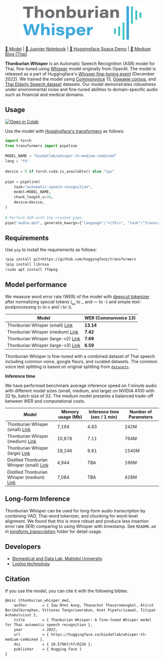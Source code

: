 <p align="center">
  <img src="assets/thonburian-whisper-logo.png" width="400"/>
</p>

[🤖 Model](https://huggingface.co/biodatlab/whisper-th-medium-combined) | [📔 Jupyter Notebook](https://github.com/biodatlab/thonburian-whisper/blob/main/thonburian_whisper_notebook.ipynb) | [🤗 Huggingface Space Demo](https://huggingface.co/spaces/biodatlab/whisper-thai-demo) | [📃 Medium Blog (Thai)](https://medium.com/@Loolootech/thonburian-whisper-asr-27c067c534cb)

**Thonburian Whisper** is an Automatic Speech Recognition (ASR) model for Thai, fine-tuned using [Whisper](https://openai.com/blog/whisper/) model
originally from OpenAI. The model is released as a part of Huggingface's [Whisper fine-tuning event](https://github.com/huggingface/community-events/tree/main/whisper-fine-tuning-event)  (December 2022). We trained the model using [Commonvoice](https://commonvoice.mozilla.org/th) 13, [Gowajee corpus](https://github.com/ekapolc/gowajee_corpus), and [Thai Elderly Speech dataset](https://github.com/VISAI-DATAWOW/Thai-Elderly-Speech-dataset/releases/tag/v1.0.0) datasets. Our model demonstrates robustness under environmental noise and fine-tuned abilities to
domain-specific audio such as financial and medical domains.

## Usage

[![Open in Colab](https://colab.research.google.com/assets/colab-badge.svg)](https://colab.research.google.com/github/biodatlab/thonburian-whisper/blob/main/thonburian_whisper_notebook.ipynb)

Use the model with [Huggingface's transformers](https://github.com/huggingface/transformers) as follows:

```py
import torch
from transformers import pipeline

MODEL_NAME = "biodatlab/whisper-th-medium-combined"
lang = "th"

device = 0 if torch.cuda.is_available() else "cpu"

pipe = pipeline(
    task="automatic-speech-recognition",
    model=MODEL_NAME,
    chunk_length_s=30,
    device=device,
)

# Perform ASR with the created pipe.
pipe("audio.mp3", generate_kwargs={"language":"<|th|>", "task":"transcribe"}, batch_size=16)["text"]
```

## Requirements

Use `pip` to install the requirements as follows:

```sh
!pip install git+https://github.com/huggingface/transformers
!pip install librosa
!sudo apt install ffmpeg
```

## Model performance

We measure word error rate (WER) of the model with [deepcut tokenizer](https://github.com/rkcosmos/deepcut) after
normalizing special tokens (▁ to _ and — to -) and simple text-postprocessing (เเ to แ and  ํา to  ำ).

| **Model**                         | **WER (Commonvoice 13)** |
| --------------------------------- | ------------------------ |
| Thonburian Whisper (small) [Link](https://huggingface.co/biodatlab/whisper-th-small-combined)      | **13.14**                 |
| Thonburian Whisper (medium) [Link](https://huggingface.co/biodatlab/whisper-th-medium-combined)       | **7.42**                 |
| Thonburian Whisper (large-v2) [Link](https://huggingface.co/biodatlab/whisper-th-large-combined)     | **7.69**                 |
| Thonburian Whisper (large-v3) [Link](https://huggingface.co/biodatlab/whisper-th-large-v3-combined)      | **6.59**                 |


Thonburian Whisper is fine-tuned with a combined dataset of Thai speech including common voice, google fleurs, and curated datasets.
The common voice test splitting is based on original splitting from [`datasets`](https://huggingface.co/docs/datasets/index).

**Inference time**

We have performed benchmark average inference speed on 1 minute audio with different model sizes (small, medium, and large)
on NVIDIA A100 with 32 fp, batch size of 32. The medium model presents a balanced trade-off between WER and computational costs.

| **Model**                   | **Memory usage (Mb)**    | **Inference time (sec / 1 min)** | **Number of Parameters** |
| --------------------------- | ------------------------ | -------------------------------- | ------------------------ |
| Thonburian Whisper (small) [Link](https://huggingface.co/biodatlab/whisper-th-small-combined)  | 7,194                    | 4.83                             | 242M                     |
| Thonburian Whisper (medium) [Link](https://huggingface.co/biodatlab/whisper-th-medium-combined) | 10,878                   | 7.11                             | 764M                     |
| Thonburian Whisper (large) [Link](https://huggingface.co/biodatlab/whisper-th-large-combined)  | 18,246                   | 9.61                             | 1540M                    |
| Distilled Thonburian Whisper (small) [Link](https://huggingface.co/biodatlab/distill-whisper-th-small) | 4,944            |              TBA                    | 166M                     |
| Distilled Thonburian Whisper (medium) [Link](https://huggingface.co/biodatlab/distill-whisper-th-medium) | 7,084           |               TBA                   | 428M                     |

## Long-form Inference

Thonburian Whisper can be used for long-form audio transcription by combining VAD, Thai-word tokenizer, and chunking for word-level alignment.
We found that this is more robust and produce less insertion error rate (IER) comparing to using Whisper with timestamp. See `README.md` in [longform_transcription](https://github.com/biodatlab/thonburian-whisper/tree/main/longform_transcription) folder for detail usage.


## Developers

- [Biomedical and Data Lab, Mahidol University](https://biodatlab.github.io/)
- [Looloo technology](https://loolootech.com/)

## Citation

If you use the model, you can cite it with the following bibtex.

```
@misc {thonburian_whisper_med,
    author       = { Zaw Htet Aung, Thanachot Thavornmongkol, Atirut Boribalburephan, Vittavas Tangsriworakan, Knot Pipatsrisawat, Titipat Achakulvisut },
    title        = { Thonburian Whisper: A fine-tuned Whisper model for Thai automatic speech recognition },
    year         = 2022,
    url          = { https://huggingface.co/biodatlab/whisper-th-medium-combined },
    doi          = { 10.57967/hf/0226 },
    publisher    = { Hugging Face }
}
```
